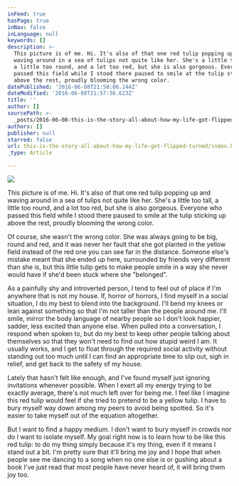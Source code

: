 ```yaml
---
inFeed: true
hasPage: true
inNav: false
inLanguage: null
keywords: []
description: >-
  This picture is of me. Hi. It's also of that one red tulip popping up and
  waving around in a sea of tulips not quite like her. She's a little too tall,
  a little too round, and a lot too red, but she is also gorgeous. Everyone who
  passed this field while I stood there paused to smile at the tulip sticking up
  above the rest, proudly blooming the wrong color.
datePublished: '2016-06-08T21:58:06.244Z'
dateModified: '2016-06-08T21:57:36.623Z'
title: ''
author: []
sourcePath: >-
  _posts/2016-06-08-this-is-the-story-all-about-how-my-life-got-flipped-turned.md
authors: []
publisher: null
starred: false
url: this-is-the-story-all-about-how-my-life-got-flipped-turned/index.html
_type: Article

---
```

![](https://the-grid-user-content.s3-us-west-2.amazonaws.com/942eefbb-7b17-499b-ab78-cbf1616f74b4.jpg)

This picture is of me. Hi. It's also of that one red tulip popping up and waving around in a sea of tulips not quite like her. She's a little too tall, a little too round, and a lot too red, but she is also gorgeous. Everyone who passed this field while I stood there paused to smile at the tulip sticking up above the rest, proudly blooming the wrong color.

Of course, she wasn't the wrong color. She was always going to be big, round and red, and it was never her fault that she got planted in the yellow field instead of the red one you can see far in the distance. Someone else's mistake meant that she ended up here, surrounded by friends very different than she is, but this little tulip gets to make people smile in a way she never would have if she'd been stuck where she "belonged".

As a painfully shy and introverted person, I tend to feel out of place if I'm anywhere that is not my house. If, horror of horrors, I find myself in a social situation, I do my best to blend into the background. I'll bend my knees or lean against something so that I'm not taller than the people around me. I'll smile, mirror the body language of nearby people so I don't look happier, sadder, less excited than anyone else. When pulled into a conversation, I respond when spoken to, but do my best to keep other people talking about themselves so that they won't need to find out how stupid weird I am. It usually works, and I get to float through the required social activity without standing out too much until I can find an appropriate time to slip out, sigh in relief, and get back to the safety of my house.

Lately that hasn't felt like enough, and I've found myself just ignoring invitations whenever possible. When I exert all my energy trying to be exactly average, there's not much left over for being me. I feel like I imagine this red tulip would feel if she tried to pretend to be a yellow tulip. I have to bury myself way down among my peers to avoid being spotted. So it's easier to take myself out of the equation altogether. 

But I want to find a happy medium. I don't want to bury myself in crowds nor do I want to isolate myself. My goal right now is to learn how to be like this red tulip: to do my thing simply because it's my thing, even if it means I stand out a bit. I'm pretty sure that it'll bring me joy and I hope that when people see me dancing to a song when no one else is or gushing about a book I've just read that most people have never heard of, it will bring them joy too.